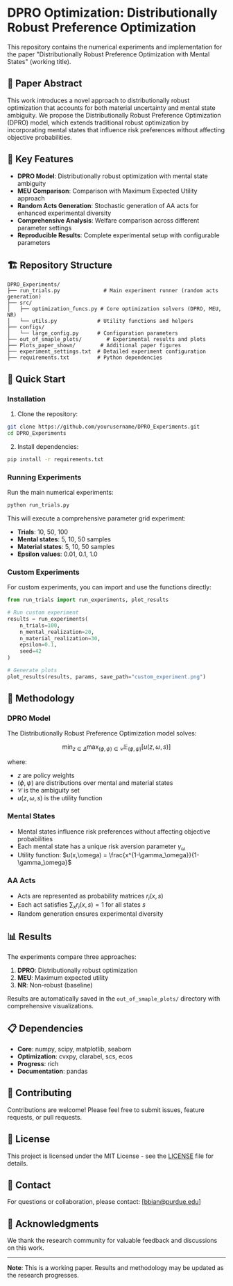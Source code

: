 # DPRO Optimization: Distributionally Robust Preference Optimization

This repository contains the numerical experiments and implementation for the paper "Distributionally Robust Preference Optimization with Mental States" (working title).

## 📖 **Paper Abstract**

This work introduces a novel approach to distributionally robust optimization that accounts for both material uncertainty and mental state ambiguity. We propose the Distributionally Robust Preference Optimization (DPRO) model, which extends traditional robust optimization by incorporating mental states that influence risk preferences without affecting objective probabilities.

## 🎯 **Key Features**

- **DPRO Model**: Distributionally robust optimization with mental state ambiguity
- **MEU Comparison**: Comparison with Maximum Expected Utility approach
- **Random Acts Generation**: Stochastic generation of AA acts for enhanced experimental diversity
- **Comprehensive Analysis**: Welfare comparison across different parameter settings
- **Reproducible Results**: Complete experimental setup with configurable parameters

## 🏗️ **Repository Structure**

```
DPRO_Experiments/
├── run_trials.py              # Main experiment runner (random acts generation)
├── src/
│   ├── optimization_funcs.py # Core optimization solvers (DPRO, MEU, NR)
│   └── utils.py             # Utility functions and helpers
├── configs/
│   └── large_config.py      # Configuration parameters
├── out_of_smaple_plots/        # Experimental results and plots
├── Plots_paper_shown/        # Additional paper figures
├── experiment_settings.txt  # Detailed experiment configuration
├── requirements.txt         # Python dependencies
```

## 🚀 **Quick Start**

### **Installation**

1. Clone the repository:
```bash
git clone https://github.com/yourusername/DPRO_Experiments.git
cd DPRO_Experiments
```

2. Install dependencies:
```bash
pip install -r requirements.txt
```

### **Running Experiments**

Run the main numerical experiments:
```bash
python run_trials.py
```

This will execute a comprehensive parameter grid experiment:
- **Trials**: 10, 50, 100
- **Mental states**: 5, 10, 50 samples
- **Material states**: 5, 10, 50 samples
- **Epsilon values**: 0.01, 0.1, 1.0

### **Custom Experiments**

For custom experiments, you can import and use the functions directly:

```python
from run_trials import run_experiments, plot_results

# Run custom experiment
results = run_experiments(
    n_trials=100,
    n_mental_realization=20,
    n_material_realization=30,
    epsilon=0.1,
    seed=42
)

# Generate plots
plot_results(results, params, save_path="custom_experiment.png")
```

## 🔬 **Methodology**

### **DPRO Model**
The Distributionally Robust Preference Optimization model solves:

$$\min_{z \in \Delta} \max_{(\phi,\psi) \in \mathcal{C}} \mathbb{E}_{(\phi,\psi)}[u(z,\omega,s)]$$

where:
- $z$ are policy weights
- $(\phi,\psi)$ are distributions over mental and material states
- $\mathcal{C}$ is the ambiguity set
- $u(z,\omega,s)$ is the utility function

### **Mental States**
- Mental states influence risk preferences without affecting objective probabilities
- Each mental state has a unique risk aversion parameter $\gamma_\omega$
- Utility function: $u(x,\omega) = \frac{x^{1-\gamma_\omega}}{1-\gamma_\omega}$

### **AA Acts**
- Acts are represented as probability matrices $r_i(x,s)$
- Each act satisfies $\sum_x r_i(x,s) = 1$ for all states $s$
- Random generation ensures experimental diversity

## 📊 **Results**

The experiments compare three approaches:
1. **DPRO**: Distributionally robust optimization
2. **MEU**: Maximum expected utility
3. **NR**: Non-robust (baseline)

Results are automatically saved in the `out_of_smaple_plots/` directory with comprehensive visualizations.

## 📋 **Dependencies**

- **Core**: numpy, scipy, matplotlib, seaborn
- **Optimization**: cvxpy, clarabel, scs, ecos
- **Progress**: rich
- **Documentation**: pandas


## 🤝 **Contributing**

Contributions are welcome! Please feel free to submit issues, feature requests, or pull requests.

## 📄 **License**

This project is licensed under the MIT License - see the [LICENSE](LICENSE) file for details.

## 📧 **Contact**

For questions or collaboration, please contact: [bbian@purdue.edu]

## 🙏 **Acknowledgments**

We thank the research community for valuable feedback and discussions on this work.

---

**Note**: This is a working paper. Results and methodology may be updated as the research progresses. 